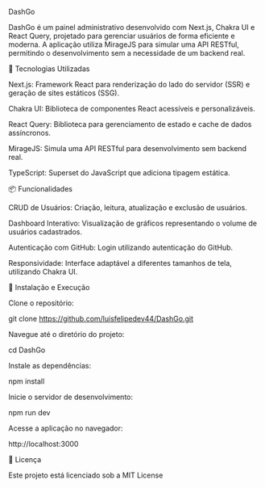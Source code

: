 DashGo

DashGo é um painel administrativo desenvolvido com Next.js, Chakra UI e React Query, projetado para gerenciar usuários de forma eficiente e moderna. A aplicação utiliza MirageJS para simular uma API RESTful, permitindo o desenvolvimento sem a necessidade de um backend real.

🚀 Tecnologias Utilizadas

Next.js: Framework React para renderização do lado do servidor (SSR) e geração de sites estáticos (SSG).

Chakra UI: Biblioteca de componentes React acessíveis e personalizáveis.

React Query: Biblioteca para gerenciamento de estado e cache de dados assíncronos.

MirageJS: Simula uma API RESTful para desenvolvimento sem backend real.

TypeScript: Superset do JavaScript que adiciona tipagem estática.

📦 Funcionalidades

CRUD de Usuários: Criação, leitura, atualização e exclusão de usuários.

Dashboard Interativo: Visualização de gráficos representando o volume de usuários cadastrados.

Autenticação com GitHub: Login utilizando autenticação do GitHub.

Responsividade: Interface adaptável a diferentes tamanhos de tela, utilizando Chakra UI.

🔧 Instalação e Execução

Clone o repositório:

git clone https://github.com/luisfelipedev44/DashGo.git


Navegue até o diretório do projeto:

cd DashGo


Instale as dependências:

npm install


Inicie o servidor de desenvolvimento:

npm run dev


Acesse a aplicação no navegador:

http://localhost:3000

📄 Licença

Este projeto está licenciado sob a MIT License
